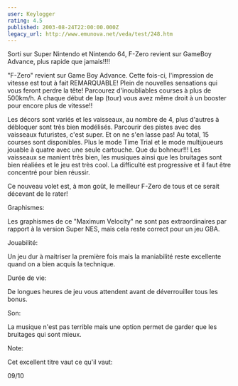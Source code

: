 ```yaml
---
user: Keylogger
rating: 4.5
published: 2003-08-24T22:00:00.000Z
legacy_url: http://www.emunova.net/veda/test/248.htm
---
```

Sorti sur Super Nintendo et Nintendo 64, F-Zero revient sur GameBoy Advance, plus rapide que jamais!!!!  

  

"F-Zero" revient sur Game Boy Advance. Cette fois-ci, l'impression de vitesse est tout à fait REMARQUABLE! Plein de nouvelles sensations qui vous feront perdre la tête! Parcourez d'inoubliables courses à plus de 500km/h. A chaque début de lap (tour) vous avez même droit à un booster pour encore plus de vitesse!!  

Les décors sont variés et les vaisseaux, au nombre de 4, plus d'autres à débloquer sont très bien modélisés. Parcourir des pistes avec des vaisseaux futuristes, c'est super. Et on ne s'en lasse pas! Au total, 15 courses sont disponibles. Plus le mode Time Trial et le mode multijoueurs jouable à quatre avec une seule cartouche. Que du bohneur!!! Les vaisseaux se manient très bien, les musiques ainsi que les bruitages sont bien réaliées et le jeu est très cool. La difficulté est progressive et il faut être concentré pour bien réussir.  

  

Ce nouveau volet est, à mon goût, le meilleur F-Zero de tous et ce serait décevant de le rater!  

  

Graphismes:  

Les graphismes de ce "Maximum Velocity" ne sont pas extraordinaires par rapport à la version Super NES, mais cela reste correct pour un jeu GBA.  

  

Jouabilité:  

Un jeu dur à maitriser la première fois mais la maniabilité reste excellente quand on a bien acquis la technique.  

  

Durée de vie:  

De longues heures de jeu vous attendent avant de déverrouiller tous les bonus.  

  

Son:  

La musique n'est pas terrible mais une option permet de garder que les bruitages qui sont mieux.  

  

Note:  

Cet excellent titre vaut ce qu'il vaut:  

09/10